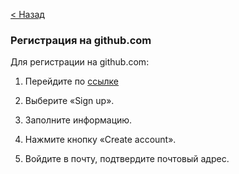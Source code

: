 [< Назад](4.md)

### Регистрация на github.com

Для регистрации на github.com:

1. Перейдите по [ссылке](https://github.com/)

2. Выберите «Sign up».

3. Заполните информацию.

4. Нажмите кнопку «Create account».

5. Войдите в почту, подтвердите почтовый адрес.